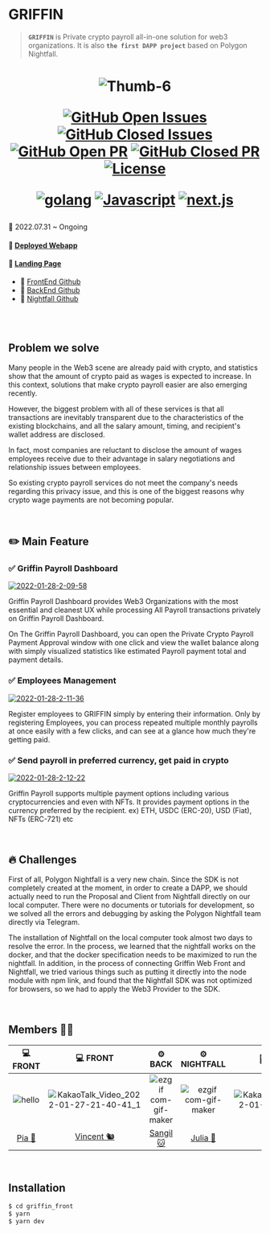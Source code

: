 <br/>

# GRIFFIN

> **`GRIFFIN`** is Private crypto payroll all-in-one solution for web3 organizations. It is also **`the first DAPP project`** based on Polygon Nightfall.

<h1 align="center"> 
<img src="https://i.ibb.co/QcSzxtr/Thumb-6.png" alt="Thumb-6" border="0">
    <div align="center">

[![GitHub Open Issues](https://img.shields.io/github/issues-raw/rkdud007/griffin.app?color=green)](https://github.com/skkugoon/GriffinBackend/issues)
[![GitHub Closed Issues](https://img.shields.io/github/issues-closed-raw/rkdud007/griffin.app?color=red)](https://github.com/skkugoon/GriffinBackend/issues?q=is%3Aissue+is%3Aclosed)
[![GitHub Open PR](https://img.shields.io/github/issues-pr-raw/rkdud007/griffin.app?color=green)](https://github.com/skkugoon/GriffinBackend/pulls)
[![GitHub Closed PR](https://img.shields.io/github/issues-pr-closed-raw/rkdud007/griffin.app?color=red)](https://github.com/skkugoon/GriffinBackend/pulls?q=is%3Apr+is%3Aclosed)
[![License](https://img.shields.io/badge/license-MIT-blue.svg)](https://opensource.org/licenses/MIT)

</div>
  
  <div align="center">

[![golang](https://img.shields.io/badge/golang-v1.18-blue?logo=golang)](https://developer.apple.com/kr/swift/)
[![Javascript](https://img.shields.io/badge/javascript-ES6+-yellow?logo=javascript)](https://github.com/airbnb/javascript)
[![next.js](https://img.shields.io/badge/next.js-v12.0.8-white?logo=next.js)](https://www.typescriptlang.org/)

  </div>
  
  
</h1>
    📆 2022.07.31 ~ Ongoing

#### 📩 [Deployed Webapp](https://griffin-app.vercel.app/)

#### 📩 [Landing Page](https://griffinpay.xyz/)

- 🔗 [FrontEnd Github](hhttps://github.com/rkdud007/griffin.app)
- 🐳 [BackEnd Github](https://github.com/SKKUGoon/GriffinBackend)
- 🐳 [Nightfall Github](https://github.com/EYBlockchain/nightfall_3)

<br>
<br>

## Problem we solve

Many people in the Web3 scene are already paid with crypto, and statistics show that the amount of crypto paid as wages is expected to increase. In this context, solutions that make crypto payroll easier are also emerging recently.

However, the biggest problem with all of these services is that all transactions are inevitably transparent due to the characteristics of the existing blockchains, and all the salary amount, timing, and recipient's wallet address are disclosed.

In fact, most companies are reluctant to disclose the amount of wages employees receive due to their advantage in salary negotiations and relationship issues between employees.

So existing crypto payroll services do not meet the company's needs regarding this privacy issue, and this is one of the biggest reasons why crypto wage payments are not becoming popular.

<br>

## ✏️ Main Feature

### ✅ Griffin Payroll Dashboard

<a href="https://ibb.co/mCt4Gp1"><img  src="https://i.ibb.co/1fKTLch/main.png" alt="2022-01-28-2-09-58" border="0"></a>

Griffin Payroll Dashboard provides Web3 Organizations with the most essential and cleanest UX while processing All Payroll transactions privately on Griffin Payroll Dashboard.

On The Griffin Payroll Dashboard, you can open the Private Crypto Payroll Payment Approval window with one click and view the wallet balance along with simply visualized statistics like estimated Payroll payment total and payment details.

### ✅ Employees Management

<a href="https://ibb.co/jDFj4SP"><img  src="https://i.ibb.co/HqQ9gjf/list.png" alt="2022-01-28-2-11-36" border="0"></a>

Register employees to GRIFFIN simply by entering their information. Only by registering Employees, you can process repeated multiple monthly payrolls at once easily with a few clicks, and can see at a glance how much they're getting paid.

### ✅ Send payroll in preferred currency, get paid in crypto

<a href="https://ibb.co/Qk995ZT"><img src="https://i.ibb.co/gdyynGf/pay.png" alt="2022-01-28-2-12-22" border="0"></a>

Griffin Payroll supports multiple payment options including various cryptocurrencies and even with NFTs. It provides payment options in the currency preferred by the recipient. ex) ETH, USDC (ERC-20), USD (Fiat), NFTs (ERC-721) etc

<br>

## 🔥 Challenges

First of all, Polygon Nightfall is a very new chain. Since the SDK is not completely created at the moment, in order to create a DAPP, we should actually need to run the Proposal and Client from Nightfall directly on our local computer. There were no documents or tutorials for development, so we solved all the errors and debugging by asking the Polygon Nightfall team directly via Telegram.

The installation of Nightfall on the local computer took almost two days to resolve the error. In the process, we learned that the nightfall works on the docker, and that the docker specification needs to be maximized to run the nightfall. In addition, in the process of connecting Griffin Web Front and Nightfall, we tried various things such as putting it directly into the node module with npm link, and found that the Nightfall SDK was not optimized for browsers, so we had to apply the Web3 Provider to the SDK.

<br>

## Members 👯‍♀️

|                          💻 FRONT                          |                                    💻 FRONT                                    |                            ⚙️ BACK                             |                               ⚙️ NIGHTFALL                               |                                           👨‍🎨 DESIGN                                            |
| :--------------------------------------------------------: | :----------------------------------------------------------------------------: | :------------------------------------------------------------: | :----------------------------------------------------------------------: | :--------------------------------------------------------------------------------------------: |
| ![hello](https://i.ibb.co/XbJwr4c/2022-08-11-10-56-11.png) | ![KakaoTalk_Video_2022-01-27-21-40-41_1](https://i.ibb.co/DVGqPgh/1883877.png) | ![ezgif com-gif-maker](https://i.ibb.co/QQZtz25/dumbcat-1.png) | ![ezgif com-gif-maker](https://i.ibb.co/tqWFcZ0/2022-08-11-11-42-44.png) | ![KakaoTalk_Video_2022-01-27-21-40-34](https://i.ibb.co/2MFTxVv/photo-2022-08-11-10-45-42.jpg) |
|           [Pia 🍊](https://github.com/rkdud007)            |                  [Vincent 🐿](https://github.com/vincentlaucy)                  |            [Sangil 🐱](https://github.com/SKKUGoon)            |                  [Julia 🐨](https://github.com/jbae49)                   |                                           JB Won 🐨                                            |

<br>

## Installation

```bash
$ cd griffin_front
$ yarn
$ yarn dev
```
